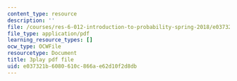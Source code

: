 ```yaml
---
content_type: resource
description: ''
file: /courses/res-6-012-introduction-to-probability-spring-2018/e037321b6080610c866ae62d10f2d8db_kz2tvO_ZAKI.pdf
file_type: application/pdf
learning_resource_types: []
ocw_type: OCWFile
resourcetype: Document
title: 3play pdf file
uid: e037321b-6080-610c-866a-e62d10f2d8db
---
```

